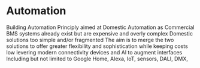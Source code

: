# Automation
Building Automation
Principly aimed at Domestic Automation as Commercial BMS systems already exist but are expensive and overly complex
Domestic solutions too simple and/or fragmented
The aim is to merge the two solutions to offer greater flexibility and sophistication while keeping costs low
levering modern connectivity devices and AI to augment interfaces
Including but not limited to Google Home, Alexa, IoT, sensors, DALI, DMX, 
